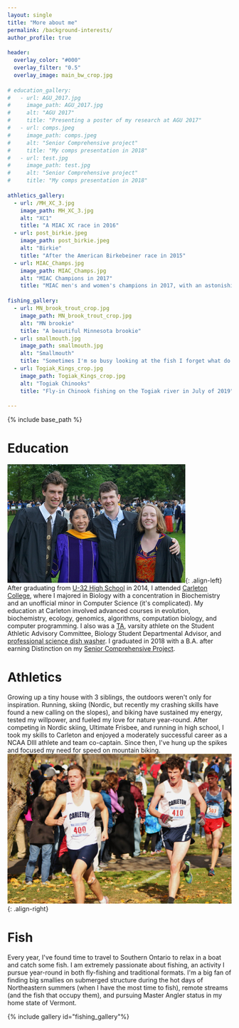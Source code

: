 ```yaml
---
layout: single
title: "More about me"
permalink: /background-interests/
author_profile: true

header:
  overlay_color: "#000"
  overlay_filter: "0.5"
  overlay_image: main_bw_crop.jpg

# education_gallery:
#   - url: AGU_2017.jpg
#     image_path: AGU_2017.jpg
#     alt: "AGU 2017"
#     title: "Presenting a poster of my research at AGU 2017"
#   - url: comps.jpeg
#     image_path: comps.jpeg
#     alt: "Senior Comprehensive project"
#     title: "My comps presentation in 2018"
#   - url: test.jpg
#     image_path: test.jpg
#     alt: "Senior Comprehensive project"
#     title: "My comps presentation in 2018"

athletics_gallery:
  - url: /MH_XC_3.jpg
    image_path: MH_XC_3.jpg
    alt: "XC1"
    title: "A MIAC XC race in 2016"
  - url: post_birkie.jpeg
    image_path: post_birkie.jpeg
    alt: "Birkie"
    title: "After the American Birkebeiner race in 2015"
  - url: MIAC_Champs.jpg
    image_path: MIAC_Champs.jpg
    alt: "MIAC Champions in 2017"
    title: "MIAC men's and women's champions in 2017, with an astonishing 47 points total"

fishing_gallery:
  - url: MN_brook_trout_crop.jpg
    image_path: MN_brook_trout_crop.jpg
    alt: "MN brookie"
    title: "A beautiful Minnesota brookie"
  - url: smallmouth.jpg
    image_path: smallmouth.jpg
    alt: "Smallmouth"
    title: "Sometimes I'm so busy looking at the fish I forget what do with my face"
  - url: Togiak_Kings_crop.jpg
    image_path: Togiak_Kings_crop.jpg
    alt: "Togiak Chinooks"
    title: "Fly-in Chinook fishing on the Togiak river in July of 2019"

---
```

{% include base_path %}

# Education
![Graduation](/images/graduation.jpg){: .align-left}
After graduating from [U-32 High School](https://www.wcsu32.org/Domain/8) in 2014, I attended [Carleton College](https://www.carleton.edu/), where I majored in Biology with a concentration in Biochemistry and an unofficial minor in Computer Science (it's complicated). My education at Carleton involved advanced courses in evolution, biochemistry, ecology, genomics, algorithms, computation biology, and computer programming. I also was a [TA](/experience/#carleton-prefect-program), varsity athlete on the Student Athletic Advisory Committee, Biology Student Departmental Advisor, and [professional science dish washer](/experience/#biology-stockroom). I graduated in 2018 with a B.A. after earning Distinction on my [Senior Comprehensive Project](/work-samples/comps/).

<!-- {% include gallery id="education_gallery"%} -->

# Athletics
Growing up a tiny house with 3 siblings, the outdoors weren't only for inspiration. Running, skiing (Nordic, but recently my crashing skills have found a new calling on the slopes), and biking have sustained my energy, tested my willpower, and fueled my love for nature year-round. After competing in Nordic skiing, Ultimate Frisbee, and running in high school, I took my skills to Carleton and enjoyed a moderately successful career as a NCAA DIII athlete and team co-captain. Since then, I've hung up the spikes and focused my need for speed on mountain biking.
![Race](/images/MH_XC_3.jpg){: .align-right}  

<!-- {% include gallery id="athletics_gallery" %} -->

# Fish
Every year, I've found time to travel to Southern Ontario to relax in a boat and catch some fish. I am extremely passionate about fishing, an activity I pursue year-round in both fly-fishing and traditional formats. I'm a big fan of finding big smallies on submerged structure during the hot days of Northeastern summers (when I have the most time to fish), remote streams (and the fish that occupy them), and pursuing Master Angler status in my home state of Vermont.

{% include gallery id="fishing_gallery"%}

